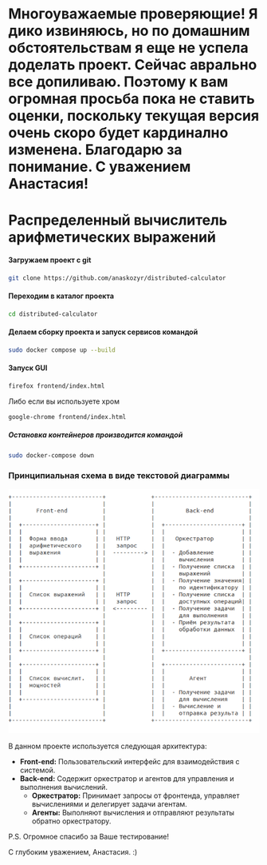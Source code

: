 # Многоуважаемые проверяющие! Я дико извиняюсь, но по домашним обстоятельствам я еще не успела доделать проект. Сейчас аврально все допиливаю. Поэтому к вам огромная просьба пока не ставить оценки, поскольку текущая версия очень скоро будет кардинално изменена. Благодарю за понимание. С уважением Анастасия! 



# Распределенный вычислитель арифметических выражений

#### Загружаем проект с git

```sh
git clone https://github.com/anaskozyr/distributed-calculator
```


#### Переходим в каталог проекта

```sh
cd distributed-calculator
```

#### Делаем сборку проекта и запуск сервисов командой

```sh
sudo docker compose up --build
```

#### Запуск GUI 

```sh
firefox frontend/index.html
```

Либо если вы используете хром 

```sh
google-chrome frontend/index.html
```

##### Остановка контейнеров производится командой

```sh
sudo docker-compose down
```

### Принципиальная схема в виде текстовой диаграммы

![Схема проекта](schema.png)

В данном проекте используется следующая архитектура:

- **Front-end:** Пользовательский интерфейс для взаимодействия с системой.
- **Back-end:** Содержит оркестратор и агентов для управления и выполнения вычислений.
  - **Оркестратор:** Принимает запросы от фронтенда, управляет вычислениями и делегирует задачи агентам.
  - **Агенты:** Выполняют вычисления и отправляют результаты обратно оркестратору.

  
P.S. Огромное спасибо за Ваше тестирование!

С глубоким уважением, Анастасия. :) 

